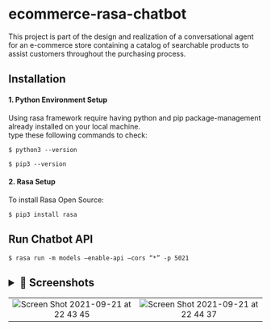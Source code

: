 # ecommerce-rasa-chatbot

This project is part of the design and realization of a conversational agent for an
e-commerce store containing a catalog of searchable products to assist customers throughout the purchasing process.

## Installation

<h4>1. Python Environment Setup</h4>
Using rasa framework require having python and pip package-management already installed on your local machine.</br>
type these following commands to check:</br>

`$ python3 --version`

`$ pip3 --version`

<h4>2. Rasa Setup</h4>
To install Rasa Open Source:</br>

`$ pip3 install rasa`

## Run Chatbot API

`$ rasa run -m models —enable-api —cors “*” -p 5021`
</br>
## <details><summary> 📸 Screenshots</summary>

|                                                                                                                                                   |                                                                                                                                                   |
| :-----------------------------------------------------------------------------------------------------------------------------------------------: | :-----------------------------------------------------------------------------------------------------------------------------------------------: |
| ![Screen Shot 2021-09-21 at 22 43 45](https://user-images.githubusercontent.com/61889011/134252349-90b2299e-119b-4ed4-aa22-5003ebcf3256.jpg) | ![Screen Shot 2021-09-21 at 22 44 37](https://user-images.githubusercontent.com/61889011/134253658-8e6a3878-3024-4180-9f0c-ccde8e853b5a.jpg)


</details>




